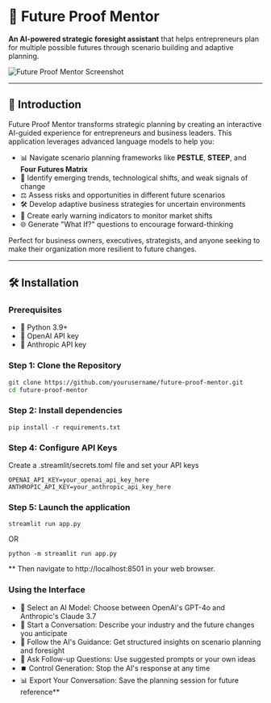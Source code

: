 # 🔮 Future Proof Mentor

**An AI-powered strategic foresight assistant** that helps entrepreneurs plan for multiple possible futures through scenario building and adaptive planning.

![Future Proof Mentor Screenshot](path/to/screenshot.png)

---

## 🚀 Introduction

Future Proof Mentor transforms strategic planning by creating an interactive AI-guided experience for entrepreneurs and business leaders. This application leverages advanced language models to help you:

- 📊 Navigate scenario planning frameworks like **PESTLE**, **STEEP**, and **Four Futures Matrix**
- 🔭 Identify emerging trends, technological shifts, and weak signals of change
- ⚖️ Assess risks and opportunities in different future scenarios
- 🛠️ Develop adaptive business strategies for uncertain environments
- 🎯 Create early warning indicators to monitor market shifts
- 🌐 Generate "What If?" questions to encourage forward-thinking

Perfect for business owners, executives, strategists, and anyone seeking to make their organization more resilient to future changes.

---

## 🛠️ Installation

### Prerequisites

- 🐍 Python 3.9+
- 🔑 OpenAI API key
- 🔑 Anthropic API key

### Step 1: Clone the Repository

```bash
git clone https://github.com/yourusername/future-proof-mentor.git
cd future-proof-mentor
```
### Step 2: Install dependencies
```
pip install -r requirements.txt
```
### Step 4: Configure API Keys
Create a .streamlit/secrets.toml file and set your API keys
```
OPENAI_API_KEY=your_openai_api_key_here
ANTHROPIC_API_KEY=your_anthropic_api_key_here
```
### Step 5: Launch the application
```
streamlit run app.py
```
OR
```
python -m streamlit run app.py
```
** Then navigate to http://localhost:8501 in your web browser.

### Using the Interface
- 🔄 Select an AI Model: Choose between OpenAI's GPT-4o and Anthropic's Claude 3.7
- 💬 Start a Conversation: Describe your industry and the future changes you anticipate
- 📝 Follow the AI's Guidance: Get structured insights on scenario planning and foresight
- 🔄 Ask Follow-up Questions: Use suggested prompts or your own ideas
- ⏹️ Control Generation: Stop the AI's response at any time
- 📊 Export Your Conversation: Save the planning session for future reference**


